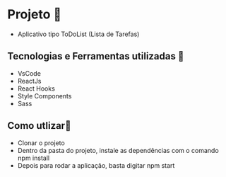 # Projeto 🚀
- Aplicativo tipo ToDoList (Lista de Tarefas)

## Tecnologias e Ferramentas utilizadas 🤖

- VsCode
- ReactJs
- React Hooks
- Style Components
- Sass

## Como utlizar🏃

- Clonar o projeto
- Dentro da pasta do projeto, instale as dependências com o comando npm install
- Depois para rodar a aplicação, basta digitar npm start


